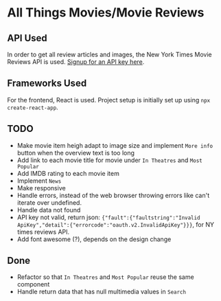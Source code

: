 All Things Movies/Movie Reviews
============================


API Used
--------
In order to get all review articles and images, the New York Times Movie Reviews API is used. [Signup for an API key here](https://developer.nytimes.com/).

Frameworks Used
---------------
For the frontend, React is used. Project setup is initially set up using `npx create-react-app`.

TODO
----
- Make movie item heigh adapt to image size and implement `More info` button when the overview text is too long
- Add link to each movie title for movie under `In Theatres` and `Most Popular`
- Add IMDB rating to each movie item
- Implement `News` 
- Make responsive
- Handle errors, instead of the web browser throwing errors like can't iterate over undefined.
- Handle data not found
- API key not valid, return json: `{"fault":{"faultstring":"Invalid ApiKey","detail":{"errorcode":"oauth.v2.InvalidApiKey"}}}`, for NY times reviews API.
- Add font awesome (?), depends on the design change

Done
----
- Refactor so that `In Theatres` and `Most Popular` reuse the same component 
- Handle return data that has null multimedia values in `Search`
